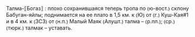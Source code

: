 ---
---

Талма-⟦Богаз⟧
: плохо сохранившаяся теперь тропа по ⦅ю-вост.⦆ склону Бабуган-яйлы; поднимается на ее плато в 1,5 км. к ⦅Ю⦆ от ⦅г.⦆ Куш-Кая#1 и в 4 км. к ⦅ЗСЗ⦆ от ⦅н.п.⦆ Малый Маяк ⦅Алушт.⦆ талма – ⦅р.пл.⦆; ⦅ср.⦆ ⦅тюрк.⦆ талмак – уставать.
